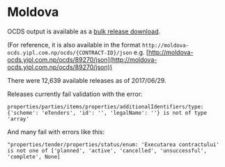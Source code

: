 # Moldova

OCDS output is available as a [bulk release download](http://opencontracting.date.gov.md/downloads).

(For reference, it is also available in the format `http://moldova-ocds.yipl.com.np/ocds/{CONTRACT-ID}/json` e.g. [http://moldova-ocds.yipl.com.np/ocds/89270/json](http://moldova-ocds.yipl.com.np/ocds/89270/json))

There were 12,639 available releases as of 2017/06/29.

Releases currently fail validation with the error:

    properties/parties/items/properties/additionalIdentifiers/type: {'scheme': 'eTenders', 'id': '', 'legalName': ''} is not of type 'array'

And many fail with errors like this:

    "properties/tender/properties/status/enum: 'Executarea contractului' is not one of ['planned', 'active', 'cancelled', 'unsuccessful', 'complete', None]
